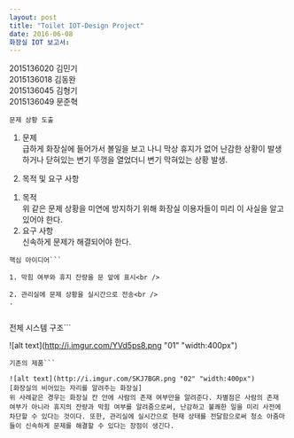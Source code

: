 ```yaml
---
layout: post
title: "Toilet IOT-Design Project"
date: 2016-06-08
화장실 IOT 보고서:
---
```

2015136020 김민기<br />2015136018 김동완<br />2015136045 김형기<br />2015136049 문준혁<br />

```
문제 상황 도출
```

1. 문제<br />
급하게 화장실에 들어가서 볼일을 보고 나니 막상 휴지가 없어 난감한 상황이 발생하거나
닫혀있는 변기 뚜껑을 열었더니 변기 막혀있는 상황 발생.

2. 목적 및 요구 사항<br />
1) 목적<br />
위 같은 문제 상황을 미연에 방지하기 위해 화장실 이용자들이 미리 이 사실을 알고 있어야 한다.<br />
2) 요구 사항<br />
신속하게 문제가 해결되어야 한다.<br />


```
핵심 아이디어```

1. 막힘 여부와 휴지 잔량을 문 앞에 표시<br />

2. 관리실에 문제 상황을 실시간으로 전송<br />
.


```
전체 시스템 구조```

![alt text](http://i.imgur.com/YVd5ps8.png "01" "width:400px")

```
기존의 제품```

![alt text](http://i.imgur.com/SKJ7BGR.png "02" "width:400px")
[화장실의 비어있는 자리를 알려주는 화장실]
위 사례같은 경우는 화장실 칸 안에 사람의 존재 여부만을 알려준다. 차별점은 사람의 존재 여부가 아니라 휴지의 잔량과 막힘 여부를 알려줌으로써, 난감하고 불쾌한 일을 미리 사전에 차단할 수 있다는 것이다. 또한, 관리실에 실시간으로 현재 상태를 전달함으로써 청소 아줌마들이 신속하게 문제를 해결할 수 있다는 장점이 생긴다.
